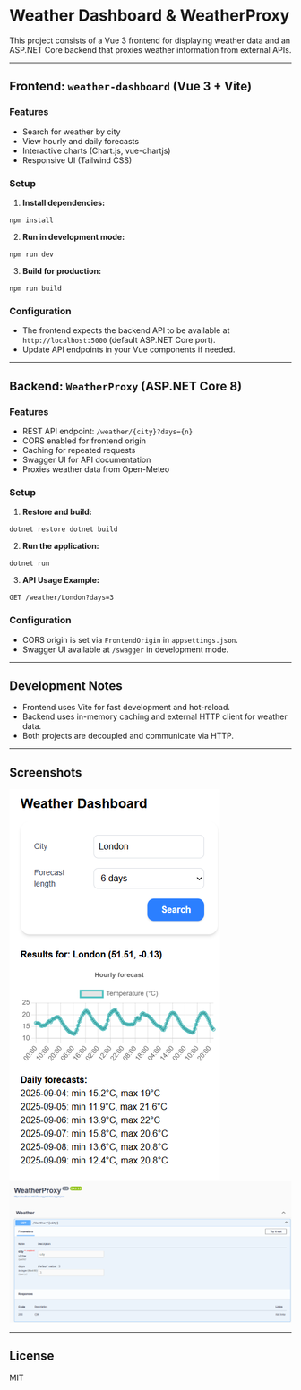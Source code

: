 # Weather Dashboard & WeatherProxy

This project consists of a Vue 3 frontend for displaying weather data and an ASP.NET Core backend that proxies weather information from external APIs.

---

## Frontend: `weather-dashboard` (Vue 3 + Vite)

### Features
- Search for weather by city
- View hourly and daily forecasts
- Interactive charts (Chart.js, vue-chartjs)
- Responsive UI (Tailwind CSS)

### Setup

1. **Install dependencies:**
```
npm install
```
2. **Run in development mode:**
```
npm run dev
```
3. **Build for production:**
```
npm run build
```

### Configuration
- The frontend expects the backend API to be available at `http://localhost:5000` (default ASP.NET Core port).
- Update API endpoints in your Vue components if needed.

---

## Backend: `WeatherProxy` (ASP.NET Core 8)

### Features
- REST API endpoint: `/weather/{city}?days={n}`
- CORS enabled for frontend origin
- Caching for repeated requests
- Swagger UI for API documentation
- Proxies weather data from Open-Meteo

### Setup

1. **Restore and build:**
```
dotnet restore dotnet build
```
2. **Run the application:**
```
dotnet run
```
3. **API Usage Example:**
```
GET /weather/London?days=3
```

### Configuration
- CORS origin is set via `FrontendOrigin` in `appsettings.json`.
- Swagger UI available at `/swagger` in development mode.

---

## Development Notes

- Frontend uses Vite for fast development and hot-reload.
- Backend uses in-memory caching and external HTTP client for weather data.
- Both projects are decoupled and communicate via HTTP.

---

## Screenshots

![Dashboard View](assets/dashboard.png)
![API Swagger UI](assets/swagger.png)

---

## License

MIT